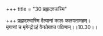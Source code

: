 +++
title = "30 प्रह्लादश्चास्मि"

+++
प्रह्लादश्चास्मि दैत्यानां कालः कलयतामहम्।  
मृगाणां च मृगेन्द्रोऽहं वैनतेयश्च पक्षिणाम्।।10.30।।
